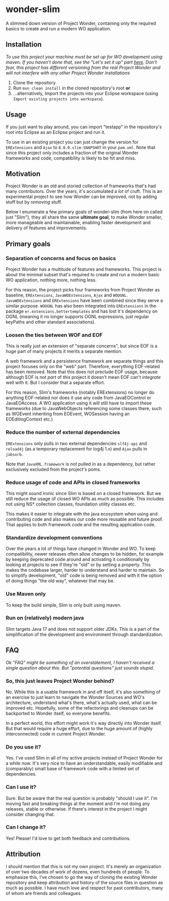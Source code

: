 # wonder-slim

A slimmed down version of Project Wonder, containing only the required basics to create and run a modern WO application.

## Installation

*To use this project your machine must be set up for WO development using maven. If you haven't done that, see the "Let's set it up" part [here]( https://gist.github.com/hugith/d2ba6da9e4942f4ece95d7a721159cd1). Don't fear, this project has different versioning from the real Project Wonder and will not interfere with any other Project Wonder installations*

1. Clone the repository
2. Run `mvn clean install` in the cloned repository's root **or**
3. …alternatively, Import the projects into your Eclipse workspace (using `Import existing projects into workspace`).

## Usage

If you just want to play around, you can import "testapp" in the repository's root into Eclipse as an Eclipse project and run it.

To use in an existing project you can just change the version for `ERExtensions` and `Ajax` to `8.0.0.slim-SNAPSHOT` in your `pom.xml`. Note that since this project only includes a fraction of the original Wonder frameworks and code, compatibility is likely to be hit and miss.

## Motivation

Project Wonder is an old and storied collection of frameworks that's had many contributors. Over the years, it's accumulated a *lot* of cruft. This is an experimental project to see how Wonder can be improved, not by adding stuff but by *removing* stuff.

Below I enumerate a few primary goals of wonder-slim (from here on called just "Slim"), they all share the same **ultimate goal**, to make Wonder smaller, more manageable and maintainable, enabling faster development and delivery of features and improvements.

## Primary goals

### Separation of concerns and focus on basics

Project Wonder has a multitude of features and frameworks. This project is about the minimal subset that's required to create and run a modern basic WO application, nothing more, nothing less.

For this reason, the project picks four frameworks from Project Wonder as baseline, `ERExtensions`, `JavaWOExtensions`, `Ajax` and `WOOGNL`. `JavaWOExtensions` and `ERExtensions` have been combined since they serve a similar purpose. `WOOGNL` has also been integrated into `ERExtensions` in the package `er.extensions.bettertemplates` and has lost it's dependency on OGNL (meaning it no longer supports OGNL expressions, just regular keyPaths and other standard associations).

### **Loosen the ties between WOF and EOF**

This is really just an extension of "separate concerns", but since EOF is a huge part of many projects it merits a separate mention.

A web framework and a persistence framework are separate things and this project focuses only on the "web" part. Therefore, everything EOF-related has been removed. Note that this does not preclude EOF usage, because although EOF is not *part* of *this* project it doesn't mean EOF can't *integrate* well with it. But I consider that a separate effort.

For this reason, Slim's frameworks (notably ERExtensions) no longer do anything EOF-related nor does it use any code from JavaEOControl or JavaEOAccess. A WO application using it will still have to import these frameworks (due to JavaWebObjects referencing some classes there, such as WOEvent inheriting from EOEvent, WOSession having an EOEditingContext etc.)

### Reduce the number of external dependencies

`ERExtensions` only pulls in two external dependencies `slf4j-api` and `reload4j` (as a temporary replacement for log4j 1.x) and `Ajax` pulls in `jabsorb`.

Note that `JavaXML.framework` is *not* pulled in as a dependency, but rather exclusively excluded from the project's poms.

### Reduce usage of code and APIs in closed frameworks

This might sound ironic since Slim is based on a closed framework. But we still reduce the usage of closed WO APIs as much as possible. This includes not using NS* collection classes, foundation utility classes etc.

This makes it easier to integrate with the java ecosystem when using and contributing code and also makes our code more reusable and future proof. That applies to both framework code and the resulting application code.

### Standardize development conventions

Over the years a lot of things have changed in Wonder and WO. To keep compatibility, newer releases often allow changes to be hidden, for example by keeping deprecated code around and activating it conditionally by looking at projects to see if they're "old" or by setting a property. This makes the codebase larger, harder to understand and harder to maintain. So to simplify development, "old" code is being removed and with it the option of doing things "the old way", whatever that may be.

### Use Maven only

To keep the build simple, Slim is only built using maven.

### Run on (relatively) modern java

Slim targets Java 17 and does not support older JDKs. This is a part of the simplification of the development and environment through standardization.

## FAQ

*Ok "FAQ" might be something of an overstatement, I haven't received a single question about this. But "potential questions" just sounds stupid.*

### So, this just leaves Project Wonder behind?

No. While this is a usable framework in and off itself, it's also something of an exercise to just learn to navigate the Wonder Sources and WO's architecture, understand what's there, what's actually used, what can be improved etc. Hopefully, some of the refactorings and cleanups can be backported to Wonder itself, so everyone benefits. 

In a perfect world, this effort might work it's way directly into Wonder itself. But that would require a huge effort, due to the huge amount of (highly interconnected) code in current Project Wonder.

### Do you use it?

Yes. I've used Slim in all of my active projects instead of Project Wonder for a while now. It's very nice to have an understandable, easily modifiable and (comparably) small base of framework code with a limited set of dependencies.

### Can I use it?

Sure. But be aware that the real question is probably "should I use it". I'm moving fast and breaking things at the moment and I'm not doing any releases, stable or otherwise. If there's interest in the project I might consider changing that.

### Can I change it?

Yes! Please! I'd love to get both feedback and contributions.

## Attribution
I should mention that this is not my own project. It's merely an organization of over two decades of work of dozens, even hundreds of people. To emphasize this, I've chosen to go the way of cloning the existing Wonder repository and keep attribution and history of the source files in question as much as possible. I have much love and respect for past contributors, many of whom are friends and colleagues.
